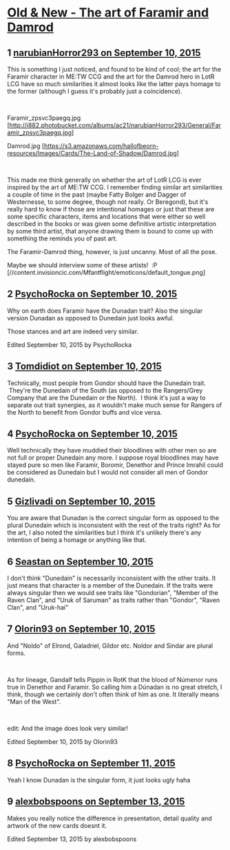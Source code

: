 # [Old &amp; New - The art of Faramir and Damrod](https://community.fantasyflightgames.com/topic/187869-old-new-the-art-of-faramir-and-damrod/)

## 1 [narubianHorror293 on September 10, 2015](https://community.fantasyflightgames.com/topic/187869-old-new-the-art-of-faramir-and-damrod/?do=findComment&comment=1785294)

This is something I just noticed, and found to be kind of cool; the art for the Faramir character in ME:TW CCG and the art for the Damrod hero in LotR LCG have so much similarities it almost looks like the latter pays homage to the former (although I guess it's probably just a coincidence).

 

Faramir_zpsvc3paegq.jpg [http://i882.photobucket.com/albums/ac21/narubianHorror293/General/Faramir_zpsvc3paegq.jpg]

Damrod.jpg [https://s3.amazonaws.com/hallofbeorn-resources/Images/Cards/The-Land-of-Shadow/Damrod.jpg]

 

This made me think generally on whether the art of LotR LCG is ever inspired by the art of ME:TW CCG. I remember finding similar art similarities a couple of time in the past (maybe Fatty Bolger and Dagger of Westernesse, to some degree, though not really. Or Beregond), but it's really hard to know if those are intentional homages or just that these are some specific characters, items and locations that were either so well described in the books or was given some definitive artistic interpretation by some third artist, that anyone drawing them is bound to come up with something the reminds you of past art.

The Faramir-Damrod thing, however, is just uncanny. Most of all the pose.

Maybe we should interview some of these artists!  :P [//content.invisioncic.com/Mfantflight/emoticons/default_tongue.png]

## 2 [PsychoRocka on September 10, 2015](https://community.fantasyflightgames.com/topic/187869-old-new-the-art-of-faramir-and-damrod/?do=findComment&comment=1785318)

Why on earth does Faramir have the Dunadan trait? Also the singular version Dunadan as opposed to Dunedain just looks awful.

Those stances and art are indeed very similar. 

Edited September 10, 2015 by PsychoRocka

## 3 [Tomdidiot on September 10, 2015](https://community.fantasyflightgames.com/topic/187869-old-new-the-art-of-faramir-and-damrod/?do=findComment&comment=1785360)

Technically, most people from Gondor should have the Dunedain trait.  They're the Dunedain of the South (as opposed to the Rangers/Grey Company that are the Dunedain or the North).  I think it's just a way to separate out trait synergies, as it wouldn't make much sense for Rangers of the North to benefit from Gondor buffs and vice versa.

## 4 [PsychoRocka on September 10, 2015](https://community.fantasyflightgames.com/topic/187869-old-new-the-art-of-faramir-and-damrod/?do=findComment&comment=1785392)

Well technically they have muddied their bloodlines with other men so are not full or proper Dunedain any more. I suppose royal bloodlines may have stayed pure so men like Faramir, Boromir, Denethor and Prince Imrahil could be considered as Dunedain but I would not consider all men of Gondor dunedain.

## 5 [Gizlivadi on September 10, 2015](https://community.fantasyflightgames.com/topic/187869-old-new-the-art-of-faramir-and-damrod/?do=findComment&comment=1785709)

You are aware that Dunadan is the correct singular form as opposed to the plural Dunedain which is inconsistent with the rest of the traits right? As for the art, I also noted the similarities but I think it's unlikely there's any intention of being a homage or anything like that.

## 6 [Seastan on September 10, 2015](https://community.fantasyflightgames.com/topic/187869-old-new-the-art-of-faramir-and-damrod/?do=findComment&comment=1785934)

I don't think "Dunedain" is necessarily inconsistent with the other traits. It just means that character is a member of the Dunedain. If the traits were always singular then we would see traits like "Gondorian", "Member of the Raven Clan", and "Uruk of Saruman" as traits rather than "Gondor", "Raven Clan", and "Uruk-hai"

## 7 [Olorin93 on September 10, 2015](https://community.fantasyflightgames.com/topic/187869-old-new-the-art-of-faramir-and-damrod/?do=findComment&comment=1786128)

And "Noldo" of Elrond, Galadriel, Gildor etc. Noldor and Sindar are plural forms.

 

As for lineage, Gandalf tells Pippin in RotK that the blood of Númenor runs true in Denethor and Faramir. So calling him a Dúnadan is no great stretch, I think, though we certainly don't often think of him as one. It literally means "Man of the West".

 

edit: And the image does look very similar!

Edited September 10, 2015 by Olorin93

## 8 [PsychoRocka on September 11, 2015](https://community.fantasyflightgames.com/topic/187869-old-new-the-art-of-faramir-and-damrod/?do=findComment&comment=1786978)

Yeah I know Dunadan is the singular form, it just looks ugly haha

## 9 [alexbobspoons on September 13, 2015](https://community.fantasyflightgames.com/topic/187869-old-new-the-art-of-faramir-and-damrod/?do=findComment&comment=1792012)

Makes you really notice the difference in presentation, detail quality and artwork of the new cards doesnt it.

Edited September 13, 2015 by alexbobspoons

